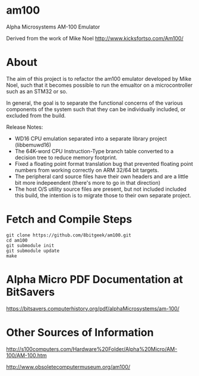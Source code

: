 # am100

Alpha Microsystems AM-100 Emulator 

Derived from the work of Mike Noel http://www.kicksfortso.com/Am100/

# About

The aim of this project is to refactor the am100 emulator developed by 
Mike Noel, such that it becomes possible to run the emualtor on a 
microcontroller such as an STM32 or so.

In general, the goal is to separate the functional concerns of the various 
components of the system such that they can be individually included, or excluded from the build.

Release Notes:

- WD16 CPU emulation separated into a separate library project (libbemuwd16)
- The 64K-word CPU Instruction-Type branch table converted to a decision tree to reduce memory footprint.
- Fixed a floating point format translation bug that prevented floating point numbers from working correctly on ARM 32/64 bit targets.
- The peripheral card source files have their own headers and are a little bit more indepeendent (there's more to go in that direction)
- The host O/S utility source files are present, but not included included this build, the intention is to migrate those to their own separate project.

# Fetch and Compile Steps
```
git clone https://github.com/8bitgeek/am100.git
cd am100
git submodule init
git submodule update
make
```

# Alpha Micro PDF Documentation at BitSavers

https://bitsavers.computerhistory.org/pdf/alphaMicrosystems/am-100/

# Other Sources of Information

http://s100computers.com/Hardware%20Folder/Alpha%20Micro/AM-100/AM-100.htm


http://www.obsoletecomputermuseum.org/am100/

